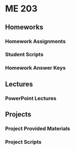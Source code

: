 # ME 203 

## Homeworks
### Homework Assignments
### Student Scripts
### Homework Answer Keys

## Lectures
### PowerPoint Lectures

## Projects
### Project Provided Materials
### Project Scripts
